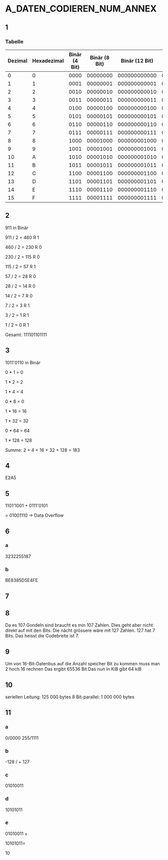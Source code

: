 # A_DATEN_CODIEREN_NUM_ANNEX

## 1

### Tabelle

| Dezimal | Hexadezimal | Binär (4 Bit) | Binär (8 Bit) | Binär (12 Bit) | Binär (16 Bit) |
| ------- | ----------- | ------------- | ------------- | -------------- | -------------- |
| 0       | 0           | 0000          | 00000000      | 000000000000   | 0000000000000000 |
| 1       | 1           | 0001          | 00000001      | 000000000001   | 0000000000000001 |
| 2       | 2           | 0010          | 00000010      | 000000000010   | 0000000000000010 |
| 3       | 3           | 0011          | 00000011      | 000000000011   | 0000000000000011 |
| 4       | 4           | 0100          | 00000100      | 000000000100   | 0000000000000100 |
| 5       | 5           | 0101          | 00000101      | 000000000101   | 0000000000000101 |
| 6       | 6           | 0110          | 00000110      | 000000000110   | 0000000000000110 |
| 7       | 7           | 0111          | 00000111      | 000000000111   | 0000000000000111 |
| 8       | 8           | 1000          | 00001000      | 000000001000   | 0000000000001000 |
| 9       | 9           | 1001          | 00001001      | 000000001001   | 0000000000001001 |
| 10      | A           | 1010          | 00001010      | 000000001010   | 0000000000001010 |
| 11      | B           | 1011          | 00001011      | 000000001011   | 0000000000001011 |
| 12      | C           | 1100          | 00001100      | 000000001100   | 0000000000001100 |
| 13      | D           | 1101          | 00001101      | 000000001101   | 0000000000001101 |
| 14      | E           | 1110          | 00001110      | 000000001110   | 0000000000001110 |
| 15      | F           | 1111          | 00001111      | 000000001111   | 0000000000001111 |


## 2
911 in Binär

911 / 2 = 460 R 1

460 / 2 =  230 R 0

230 / 2 = 115 R 0

115 / 2 =  57 R 1

57 / 2  = 28  R 0

28 / 2 = 14 R 0

14 / 2 =  7 R 0

7 / 2 =    3 R 1

3 / 2 = 1 R 1

1 / 2 = 0 R 1

Gesamt: 111101101111

## 3 
1011'0110 in Binär

0 * 1 = 0

1 * 2 = 2

1 * 4 = 4

0 * 8 = 0

1 * 16 = 16

1 * 32 = 32

0 * 64 = 64

1 * 128 = 128

Summe:  2 + 4 + 16 + 32 + 128 = 183

## 4 
E2A5

## 5

1101'1001 +
0111'0101

= 01001110 -> Data Overflow

## 6

### a
3232255187
### b
BE8385D5E4FE

## 7
## 8

Da es 107 Gondeln sind braucht es min 107 Zahlen. Dies geht aber nicht direkt auf mit den Bits. Die nächt grössere wäre mit 127 Zahlen. 127 hat 7 Bits. Das heisst die Codebreite ist 7.

## 9

Um von 16-Bit-Datenbus auf die Anzahl speicher Bit zu kommen muss man 2 hoch 16 rechnen
Das ergibt 65536 Bit
Das nun in KiB gibt 64 kiB

## 10

seriellen Leitung: 125 000 bytes
8 Bit-parallel: 1 000 000 bytes

## 11

### a
0/0000 255/1111
### b
-128 / + 127
### c
01010011


### d
10101011

### e
01010011 +

10101011=

10
